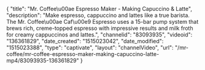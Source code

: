 {
    "title": "Mr. Coffee\u00ae Espresso Maker -  Making Capuccino & Latte",
    "description": "Make espresso, cappuccino and lattes like a true barista. The Mr. Coffee\u00ae Caf\u00e9 Espresso uses a 15-bar pump system that brews rich, creme-topped espresso with impressive results and milk froth for creamy cappuccinos and lattes.",
    "channelid": "83093935",
    "videoid": "136361829",
    "date_created": "1515023042",
    "date_modified": "1515023388",
    "type": "captivate",
    "layout": "channelVideo",
    "url": "\/mr-coffee\/mr-coffee-espresso-maker-making-capuccino-latte-mp4\/83093935-136361829"
}